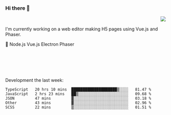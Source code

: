 ### Hi there 👋

<img align="right" src="https://github-readme-stats.vercel.app/api?username=jasonpanggo"/>

<br>
<p align="left">
I'm currently working on a web editor making H5 pages using Vue.js and Phaser.
</p>
<p align="left">
📖 Node.js Vue.js Electron Phaser
</p>
<br>
<br>
<br>
<br>

Development the last week:
<!--START_SECTION:waka-->
```text
TypeScript   20 hrs 10 mins  ████████████████████▒░░░░   81.47 % 
JavaScript   2 hrs 23 mins   ██▒░░░░░░░░░░░░░░░░░░░░░░   09.68 % 
JSON         47 mins         ▓░░░░░░░░░░░░░░░░░░░░░░░░   03.18 % 
Other        43 mins         ▓░░░░░░░░░░░░░░░░░░░░░░░░   02.96 % 
SCSS         22 mins         ▒░░░░░░░░░░░░░░░░░░░░░░░░   01.51 % 
```
<!--END_SECTION:waka-->

<!--
**JASONPANGGO/jasonpanggo** is a ✨ _special_ ✨ repository because its `README.md` (this file) appears on your GitHub profile.

Here are some ideas to get you started:

- 🔭 I’m currently working on ...
- 🌱 I’m currently learning ...
- 👯 I’m looking to collaborate on ...
- 🤔 I’m looking for help with ...
- 💬 Ask me about ...
- 📫 How to reach me: ...
- 😄 Pronouns: ...
- ⚡ Fun fact: ...
-->
